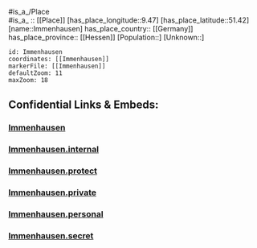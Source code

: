 ﻿---
location: [51.42,9.47] 
mapzoom: [7,12] 
mapmarker: city 
type: City
tags:
- geo/City


SpocWebEntityId: 31103
isDeleted: false
confidential: public

---
#is_a_/Place  
#is_a_ :: [[Place]] 
[has_place_longitude::9.47] 
[has_place_latitude::51.42] 
[name::Immenhausen] 
has_place_country:: [[Germany]]  
has_place_province:: [[Hessen]] 
[Population::] 
[Unknown::] 


```leaflet
id: Immenhausen
coordinates: [[Immenhausen]] 
markerFile: [[Immenhausen]] 
defaultZoom: 11 
maxZoom: 18
```


## Confidential Links & Embeds: 

### [Immenhausen](/_public/Earth/Continent/Europe/Europe~Central/Germany/Germany~West/Hessen/counties~Hessen/Kassel-Kreis/cities~Kassel/Immenhausen.md) 

### [Immenhausen.internal](/_internal/Earth/Continent/Europe/Europe~Central/Germany/Germany~West/Hessen/counties~Hessen/Kassel-Kreis/cities~Kassel/Immenhausen.internal.md) 

### [Immenhausen.protect](/_protect/Earth/Continent/Europe/Europe~Central/Germany/Germany~West/Hessen/counties~Hessen/Kassel-Kreis/cities~Kassel/Immenhausen.protect.md) 

### [Immenhausen.private](/_private/Earth/Continent/Europe/Europe~Central/Germany/Germany~West/Hessen/counties~Hessen/Kassel-Kreis/cities~Kassel/Immenhausen.private.md) 

### [Immenhausen.personal](/_personal/Earth/Continent/Europe/Europe~Central/Germany/Germany~West/Hessen/counties~Hessen/Kassel-Kreis/cities~Kassel/Immenhausen.personal.md) 

### [Immenhausen.secret](/_secret/Earth/Continent/Europe/Europe~Central/Germany/Germany~West/Hessen/counties~Hessen/Kassel-Kreis/cities~Kassel/Immenhausen.secret.md) 
